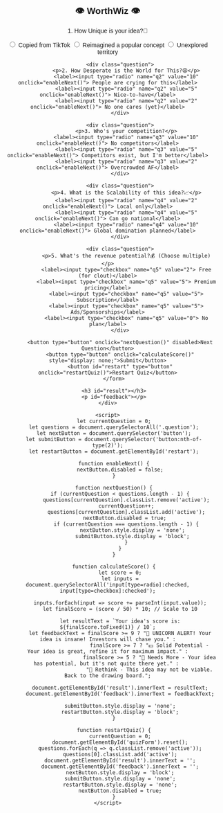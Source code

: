 <!DOCTYPE html>
<html lang="en">
<head>
  <!-- Google tag (gtag.js) -->
<script async src="https://www.googletagmanager.com/gtag/js?id=G-QDD42BLBF5"></script>
<script>
  window.dataLayer = window.dataLayer || [];
  function gtag(){dataLayer.push(arguments);}
  gtag('js', new Date());

  gtag('config', 'G-QDD42BLBF5');
</script>
    <meta name="viewport" content="width=device-width, initial-scale=1.0">
    <title>worthwiz</title>
    <style>
        body { 
            font-family: Arial, sans-serif; 
            text-align: center;
            background: url('https://wallpaperaccess.com/full/17520.jpg') no-repeat center center fixed; 
            background-size: cover; 
            color: white;
        }
        .container {
            max-width: 600px;
            margin: 50px auto;
            background: rgba(0, 0, 0, 0.7);
            padding: 20px;
            border-radius: 10px;
        }
        .question { display: none; }
        .active { display: block; }
        label {
            display: flex;
            align-items: center;
            gap: 10px;
            margin: 10px 0;
            font-size: 18px;
        }
        input[type=radio], input[type=checkbox] {
            transform: scale(1.5);
        }
        button { 
            padding: 12px 20px; 
            font-size: 16px; 
            cursor: pointer; 
            background: #6200ea; 
            color: white; 
            border: none; 
            border-radius: 5px;
            margin-top: 20px;
            transition: 0.3s;
        }
        button:hover {
            background: #3700b3;
        }
        #restart {
            display: none;
            background: #ff5722;
        }
        #restart:hover {
            background: #d84315;
        }
    </style>
</head>
<body>
    <div class="container">
        <h2>👁️ WorthWiz 👁️</h2>
        <form id="quizForm">
            <div class="question active">
                <p>1. How Unique is your idea?🦄</p>
                <label><input type="radio" name="q1" value="2" onclick="enableNext()"> Copied from TikTok</label>
                <label><input type="radio" name="q1" value="5" onclick="enableNext()"> Reimagined a popular concept</label>
                <label><input type="radio" name="q1" value="10" onclick="enableNext()"> Unexplored territory</label>
            </div>
            
            <div class="question">
                <p>2. How Desperate is the World for This?😩</p>
                <label><input type="radio" name="q2" value="10" onclick="enableNext()"> People are crying for this</label>
                <label><input type="radio" name="q2" value="5" onclick="enableNext()"> Nice-to-have</label>
                <label><input type="radio" name="q2" value="2" onclick="enableNext()"> No one cares (yet)</label>
            </div>
            
            <div class="question">
                <p>3. Who's your competition?</p>
                <label><input type="radio" name="q3" value="10" onclick="enableNext()"> No competitors</label>
                <label><input type="radio" name="q3" value="5" onclick="enableNext()"> Competitors exist, but I'm better</label>
                <label><input type="radio" name="q3" value="2" onclick="enableNext()"> Overcrowded AF</label>
            </div>
            
            <div class="question">
                <p>4. What is the Scalability of this idea?📈</p>
                <label><input type="radio" name="q4" value="2" onclick="enableNext()"> Local only</label>
                <label><input type="radio" name="q4" value="5" onclick="enableNext()"> Can go national</label>
                <label><input type="radio" name="q4" value="10" onclick="enableNext()"> Global domination planned</label>
            </div>
            
            <div class="question">
                <p>5. What's the revenue potential?💰 (Choose multiple)</p>
                <label><input type="checkbox" name="q5" value="2"> Free (for clout)</label>
                <label><input type="checkbox" name="q5" value="5"> Premium pricing</label>
                <label><input type="checkbox" name="q5" value="5"> Subscription</label>
                <label><input type="checkbox" name="q5" value="5"> Ads/Sponsorships</label>
                <label><input type="checkbox" name="q5" value="0"> No plan</label>
            </div>
            
            <button type="button" onclick="nextQuestion()" disabled>Next Question</button>
            <button type="button" onclick="calculateScore()" style="display: none;">Submit</button>
            <button id="restart" type="button" onclick="restartQuiz()">Restart Quiz</button>
        </form>
        
        <h3 id="result"></h3>
        <p id="feedback"></p>
    </div>
    
    <script>
        let currentQuestion = 0;
        let questions = document.querySelectorAll('.question');
        let nextButton = document.querySelector('button');
        let submitButton = document.querySelector('button:nth-of-type(2)');
        let restartButton = document.getElementById('restart');

        function enableNext() {
            nextButton.disabled = false;
        }

        function nextQuestion() {
            if (currentQuestion < questions.length - 1) {
                questions[currentQuestion].classList.remove('active');
                currentQuestion++;
                questions[currentQuestion].classList.add('active');
                nextButton.disabled = true; 
                if (currentQuestion === questions.length - 1) {
                    nextButton.style.display = 'none';
                    submitButton.style.display = 'block';
                }
            }
        }

        function calculateScore() {
            let score = 0;
            let inputs = document.querySelectorAll('input[type=radio]:checked, input[type=checkbox]:checked');

            inputs.forEach(input => score += parseInt(input.value));
            let finalScore = (score / 50) * 10; // Scale to 10

            let resultText = `Your idea's score is:    ${finalScore.toFixed(1)} / 10`;
            let feedbackText = finalScore >= 9 ? "🦄 UNICORN ALERT! Your idea is insane! Investors will chase you." :
                               finalScore >= 7 ? "💵 Solid Potential - Your idea is great, refine it for maximum impact." :
                               finalScore >= 5 ? "💫 Needs More - Your idea has potential, but it's not quite there yet." : 
                               "🚨 Rethink - This idea may not be viable. Back to the drawing board.";

            document.getElementById('result').innerText = resultText;
            document.getElementById('feedback').innerText = feedbackText;

            submitButton.style.display = 'none';
            restartButton.style.display = 'block';
        }

        function restartQuiz() {
            currentQuestion = 0;
            document.getElementById('quizForm').reset();
            questions.forEach(q => q.classList.remove('active'));
            questions[0].classList.add('active');
            document.getElementById('result').innerText = '';
            document.getElementById('feedback').innerText = '';
            nextButton.style.display = 'block';
            submitButton.style.display = 'none';
            restartButton.style.display = 'none';
            nextButton.disabled = true;
        }
    </script>
</body>
</html>
